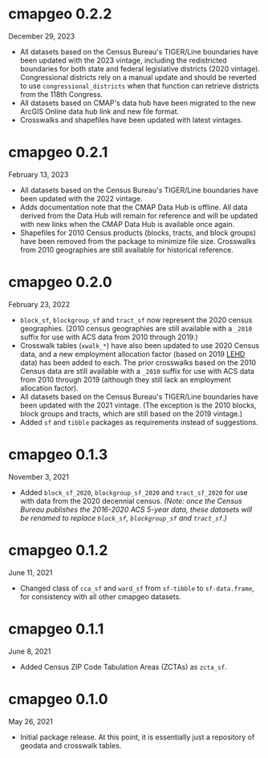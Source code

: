 # cmapgeo 0.2.2
December 29, 2023

* All datasets based on the Census Bureau's TIGER/Line boundaries have been updated with the 2023 vintage, including the redistricted boundaries for both state and federal legislative districts (2020 vintage). Congressional districts rely on a manual update and should be reverted to use `congressional_districts` when that function can retrieve districts from the 118th Congress.
* All datasets based on CMAP's data hub have been migrated to the new ArcGIS Online data hub link and new file format.
* Crosswalks and shapefiles have been updated with latest vintages.

# cmapgeo 0.2.1
February 13, 2023

* All datasets based on the Census Bureau's TIGER/Line boundaries have been updated with the 2022 vintage.
* Adds documentation note that the CMAP Data Hub is offline. All data derived from the Data Hub will remain for reference and will be updated with new links when the CMAP Data Hub is available once again.
* Shapefiles for 2010 Census products (blocks, tracts, and block groups) have been removed from the package to minimize file size. Crosswalks from 2010 geographies are still available for historical reference.

# cmapgeo 0.2.0
February 23, 2022

* `block_sf`, `blockgroup_sf` and `tract_sf` now represent the 2020 census
  geographies. (2010 census geographies are still available with a `_2010`
  suffix for use with ACS data from 2010 through 2019.)
* Crosswalk tables (`xwalk_*`) have also been updated to use 2020 Census data,
  and a new employment allocation factor (based on 2019
  [LEHD](https://lehd.ces.census.gov/data) data) has been added to each. The
  prior crosswalks based on the 2010 Census data are still available with a
  `_2010` suffix for use with ACS data from 2010 through 2019 (although they
  still lack an employment allocation factor).
* All datasets based on the Census Bureau's TIGER/Line boundaries have been
  updated with the 2021 vintage. (The exception is the 2010 blocks, block groups
  and tracts, which are still based on the 2019 vintage.)
* Added `sf` and `tibble` packages as requirements instead of suggestions.


# cmapgeo 0.1.3
November 3, 2021

* Added `block_sf_2020`, `blockgroup_sf_2020` and `tract_sf_2020` for use with
  data from the 2020 decennial census. *(Note: once the Census Bureau publishes
  the 2016-2020 ACS 5-year data, these datasets will be renamed to replace
  `block_sf`, `blockgroup_sf` and `tract_sf`.)*


# cmapgeo 0.1.2
June 11, 2021

* Changed class of `cca_sf` and `ward_sf` from `sf-tibble` to `sf-data.frame`,
  for consistency with all other cmapgeo datasets.


# cmapgeo 0.1.1
June 8, 2021

* Added Census ZIP Code Tabulation Areas (ZCTAs) as `zcta_sf`.


# cmapgeo 0.1.0
May 26, 2021

* Initial package release. At this point, it is essentially just a repository of
geodata and crosswalk tables.
